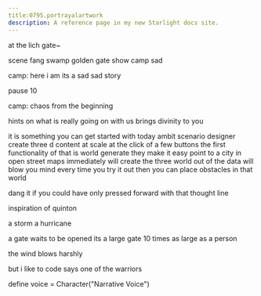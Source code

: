 ```yaml
---
title:0795.portrayalartwork
description: A reference page in my new Starlight docs site.
---
```

at the lich gate~
        
scene fang swamp golden gate
show camp sad

camp: 
here i am
its a sad sad story 

pause 10

camp: 
chaos from the beginning

hints on what is really going on with us 
brings divinity to you

it is something you can get started with today 
ambit scenario designer 
create three d content at scale at the click of a few buttons 
the first functionality of that is world generate 
they make it easy 
point to a city in open street maps 
immediately 
will create the three world out of the data
will blow you mind 
every time you try it out 
then you can place obstacles in that world 

dang it
if you could have only pressed forward with that thought line 

inspiration of quinton 

a storm 
a hurricane 

a gate waits to be opened 
its a large gate 
10 times as large as a person

the wind blows harshly 

but i like to code 
says one of the warriors 




define voice = Character("Narrative Voice")
